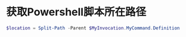 # 获取Powershell脚本所在路径

```powershell
$location = Split-Path -Parent $MyInvocation.MyCommand.Definition
```